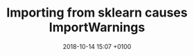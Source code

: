---
layout: post
title:  "Importing from sklearn causes ImportWarnings"
description: >
    I encountered a strange ImportWarning in the unittest of my python module. After some hours of search for the error it turned out that the actual culprit was an import from sklearn.
date:   2018-10-14 15:07 +0100
categories: python
---